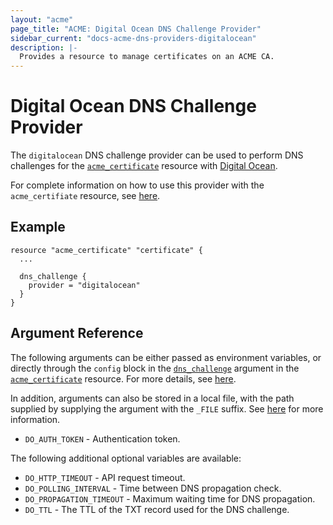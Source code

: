 ```yaml
---
layout: "acme"
page_title: "ACME: Digital Ocean DNS Challenge Provider"
sidebar_current: "docs-acme-dns-providers-digitalocean"
description: |-
  Provides a resource to manage certificates on an ACME CA.
---
```


# Digital Ocean DNS Challenge Provider

The `digitalocean` DNS challenge provider can be used to perform DNS challenges for
the [`acme_certificate`][resource-acme-certificate] resource with
[Digital Ocean][provider-service-page].

[resource-acme-certificate]: /docs/providers/acme/r/certificate.html
[provider-service-page]: https://www.digitalocean.com/docs/networking/dns/

For complete information on how to use this provider with the `acme_certifiate`
resource, see [here][resource-acme-certificate-dns-challenges].

[resource-acme-certificate-dns-challenges]: /docs/providers/acme/r/certificate.html#using-dns-challenges

## Example

```hcl
resource "acme_certificate" "certificate" {
  ...

  dns_challenge {
    provider = "digitalocean"
  }
}
```

## Argument Reference

The following arguments can be either passed as environment variables, or
directly through the `config` block in the
[`dns_challenge`][resource-acme-certificate-dns-challenge-arg] argument in the
[`acme_certificate`][resource-acme-certificate] resource. For more details, see
[here][resource-acme-certificate-dns-challenges].

[resource-acme-certificate-dns-challenge-arg]: /docs/providers/acme/r/certificate.html#dns_challenge

In addition, arguments can also be stored in a local file, with the path
supplied by supplying the argument with the `_FILE` suffix. See
[here][acme-certificate-file-arg-example] for more information.

[acme-certificate-file-arg-example]: /docs/providers/acme/r/certificate.html#using-variable-files-for-provider-arguments

* `DO_AUTH_TOKEN` - Authentication token.

The following additional optional variables are available:

* `DO_HTTP_TIMEOUT` - API request timeout.
* `DO_POLLING_INTERVAL` - Time between DNS propagation check.
* `DO_PROPAGATION_TIMEOUT` - Maximum waiting time for DNS propagation.
* `DO_TTL` - The TTL of the TXT record used for the DNS challenge.


